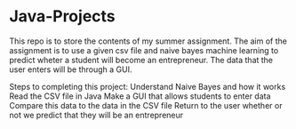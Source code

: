 # Java-Projects

This repo is to store the contents of my summer assignment.
The aim of the assignment is to use a given csv file and naive bayes machine learning to predict wheter a student will become an entrepreneur.
The data that the user enters will be through a GUI.

Steps to completing this project:
  Understand Naive Bayes and how it works
  Read the CSV file in Java
  Make a GUI that allows students to enter data
  Compare this data to the data in the CSV file
  Return to the user whether or not we predict that they will be an entrepreneur

